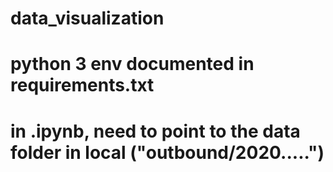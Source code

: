 # data_visualization

# python 3 env documented in requirements.txt

# in .ipynb, need to point to the data folder in local ("outbound/2020.....")
